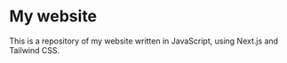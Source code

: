 # My website
This is a repository of my website written in JavaScript, using Next.js and Tailwind CSS.

